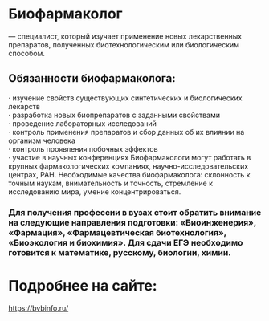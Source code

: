 # Биофармаколог 
— специалист, который изучает применение новых лекарственных препаратов, полученных биотехнологическим или биологическим способом. 

## Обязанности биофармаколога:

·       изучение свойств существующих синтетических и биологических лекарств  
·       разработка новых биопрепаратов с заданными свойствами  
·       проведение лабораторных исследований  
·       контроль применения препаратов и сбор данных об их влиянии на организм человека  
·       контроль проявления побочных эффектов  
·       участие в научных конференциях 
Биофармакологи могут работать в крупных фармакологических компаниях, научно-исследовательских центрах, РАН. 
Необходимые качества биофармаколога: склонность к точным наукам, внимательность и точность, стремление к исследованию мира, умение концентрироваться.  
### Для получения профессии в вузах стоит обратить внимание на следующие направления подготовки: «Биоинженерия», «Фармация», «Фармацевтическая биотехнология», «Биоэкология и биохимия». Для сдачи ЕГЭ необходимо готовится к математике, русскому, биологии, химии.  
# Подробнее на сайте: 
<https://bvbinfo.ru/>

